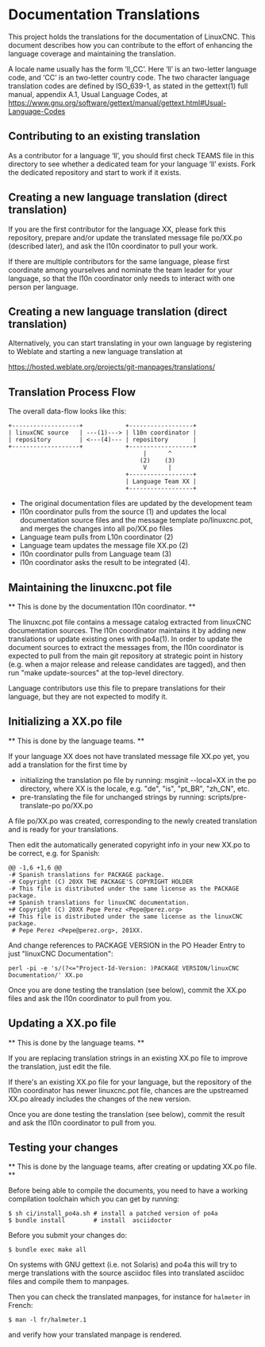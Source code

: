 # Documentation Translations

This project holds the translations for the documentation of LinuxCNC. This
document describes how you can contribute to the effort of enhancing
the language coverage and maintaining the translation.

A locale name usually has the form ‘ll_CC’. Here ‘ll’ is an two-letter language 
code, and ‘CC’ is an two-letter country code.
The two character language translation codes are defined by ISO_639-1,
as stated in the gettext(1) full manual, appendix A.1, Usual Language
Codes, at
https://www.gnu.org/software/gettext/manual/gettext.html#Usual-Language-Codes

## Contributing to an existing translation


As a contributor for a language ‘ll’, you should first check TEAMS file
in this directory to see whether a dedicated team for your language ‘ll’
exists. Fork the dedicated repository and start to work if it exists.

## Creating a new language translation (direct translation)

If you are the first contributor for the language XX, please fork this
repository, prepare and/or update the translated message file
po/XX.po (described later), and ask the l10n coordinator
to pull your work.

If there are multiple contributors for the same language, please first
coordinate among yourselves and nominate the team leader for your
language, so that the l10n coordinator only needs to interact with one
person per language.


## Creating a new language translation (direct translation)

Alternatively, you can start translating in your own language by
registering to Weblate and starting a new language translation at

https://hosted.weblate.org/projects/git-manpages/translations/

## Translation Process Flow

The overall data-flow looks like this:

    +-------------------+            +------------------+
    | linuxCNC source   | ---(1)---> | l10n coordinator |
    | repository        | <---(4)--- | repository       |
    +-------------------+            +------------------+
                                          |      ^
                                         (2)    (3)
                                          V      |
                                     +------------------+
                                     | Language Team XX |
                                     +------------------+

 * The original documentation files are updated by the development team
 * l10n coordinator pulls from the source (1) and updates the local
   documentation source files and the message template
   po/linuxcnc.pot, and merges the changes into all
   po/XX.po files
 * Language team pulls from L10n coordinator (2)
 * Language team updates the message file XX.po (2)
 * l10n coordinator pulls from Language team (3)
 * l10n coordinator asks the result to be integrated (4).

## Maintaining the linuxcnc.pot file

** This is done by the documentation l10n coordinator. **

The linuxcnc.pot file contains a message catalog extracted from
linuxCNC documentation sources. The l10n coordinator maintains it by
adding new translations or update existing ones with po4a(1).  In
order to update the document sources to extract the messages from, the
l10n coordinator is expected to pull from the main git repository at
strategic point in history (e.g. when a major release and release
candidates are tagged), and then run "make update-sources" at the
top-level directory.

Language contributors use this file to prepare translations for their
language, but they are not expected to modify it.


Initializing a XX.po file
---------------------------------------

** This is done by the language teams. **

If your language XX does not have translated message file
XX.po yet, you add a translation for the first time by

 * initializing the translation po file by running:
       msginit --local=XX
   in the po directory, where XX is the locale, e.g. "de", "is", "pt_BR",
   "zh_CN", etc.
 * pre-translating the file for unchanged strings by running:
       scripts/pre-translate-po po/XX.po

A file po/XX.po was created, corresponding
to the newly created translation and is ready for your translations.

Then edit the automatically generated copyright info in your new
XX.po to be correct, e.g. for Spanish:

    @@ -1,6 +1,6 @@
    -# Spanish translations for PACKAGE package.
    -# Copyright (C) 20XX THE PACKAGE'S COPYRIGHT HOLDER
    -# This file is distributed under the same license as the PACKAGE package.
    +# Spanish translations for linuxCNC documentation.
    +# Copyright (C) 20XX Pepe Perez <Pepe@perez.org>
    +# This file is distributed under the same license as the linuxCNC package.
     # Pepe Perez <Pepe@perez.org>, 201XX.

And change references to PACKAGE VERSION in the PO Header Entry to
just "linuxCNC Documentation":

    perl -pi -e 's/(?<="Project-Id-Version: )PACKAGE VERSION/linuxCNC
    Documentation/' XX.po

Once you are done testing the translation (see below), commit the
XX.po files and ask the l10n coordinator to pull from you.

## Updating a XX.po file

** This is done by the language teams. **

If you are replacing translation strings in an existing
XX.po file to improve the translation, just edit the file.

If there's an existing XX.po file for your language, but
the repository of the l10n coordinator has newer linuxcnc.pot
file, chances are the upstreamed XX.po already includes the
changes of the new version.

Once you are done testing the translation (see below), commit the result
and ask the l10n coordinator to pull from you.

## Testing your changes

** This is done by the language teams, after creating or updating
XX.po file. **


Before being able to compile the documents, you need to have a working
compilation toolchain which you can get by running:

    $ sh ci/install_po4a.sh # install a patched version of po4a
    $ bundle install        # install  asciidoctor

Before you submit your changes do:

    $ bundle exec make all

On systems with GNU gettext (i.e. not Solaris) and po4a this will try
to merge translations with the source asciidoc files into translated
asciidoc files and compile them to manpages.

Then you can check the translated manpages, for instance for `halmeter`
in French:

    $ man -l fr/halmeter.1

and verify how your translated manpage is rendered.
